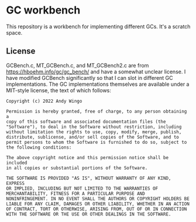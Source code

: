 # GC workbench

This repository is a workbench for implementing different GCs.  It's a
scratch space.

## License

GCBench.c, MT_GCBench.c, and MT_GCBench2.c are from
https://hboehm.info/gc/gc_bench/ and have a somewhat unclear license.  I
have modified GCBench significantly so that I can slot in different GC
implementations.  The GC implementations themselves are available under
a MIT-style license, the text of which follows:

```
Copyright (c) 2022 Andy Wingo

Permission is hereby granted, free of charge, to any person obtaining a
copy of this software and associated documentation files (the
"Software"), to deal in the Software without restriction, including
without limitation the rights to use, copy, modify, merge, publish,
distribute, sublicense, and/or sell copies of the Software, and to
permit persons to whom the Software is furnished to do so, subject to
the following conditions:

The above copyright notice and this permission notice shall be included
in all copies or substantial portions of the Software.

THE SOFTWARE IS PROVIDED "AS IS", WITHOUT WARRANTY OF ANY KIND, EXPRESS
OR IMPLIED, INCLUDING BUT NOT LIMITED TO THE WARRANTIES OF
MERCHANTABILITY, FITNESS FOR A PARTICULAR PURPOSE AND
NONINFRINGEMENT. IN NO EVENT SHALL THE AUTHORS OR COPYRIGHT HOLDERS BE
LIABLE FOR ANY CLAIM, DAMAGES OR OTHER LIABILITY, WHETHER IN AN ACTION
OF CONTRACT, TORT OR OTHERWISE, ARISING FROM, OUT OF OR IN CONNECTION
WITH THE SOFTWARE OR THE USE OR OTHER DEALINGS IN THE SOFTWARE.
```
